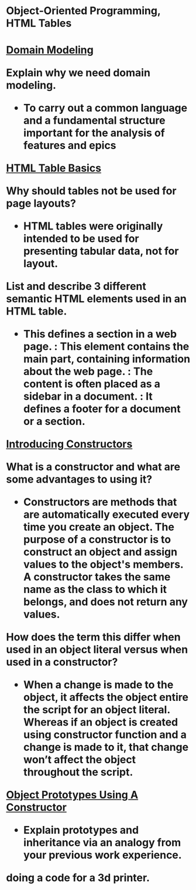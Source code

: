 <h1> Object-Oriented Programming, HTML Tables <h1>

[Domain Modeling](https://github.com/codefellows/domain_modeling#domain-modeling)

Explain why we need domain modeling.

- To carry out a common language and a fundamental structure important for the analysis of features and epics

[HTML Table Basics](https://developer.mozilla.org/en-US/docs/Learn/HTML/Tables/Basics)

Why should tables not be used for page layouts?

- HTML tables were originally intended to be used for presenting tabular data, not for layout.

List and describe 3 different semantic HTML elements used in an HTML table.

- This defines a section in a web page. : This element contains the main part, containing information about the web page. : The content is often placed as a sidebar in a document. : It defines a footer for a document or a section.

[Introducing Constructors](https://developer.mozilla.org/en-US/docs/Learn/JavaScript/Objects/Basics#introducing_constructors)

What is a constructor and what are some advantages to using it?

- Constructors are methods that are automatically executed every time you create an object. The purpose of a constructor is to construct an object and assign values to the object's members. A constructor takes the same name as the class to which it belongs, and does not return any values.

How does the term this differ when used in an object literal versus when used in a constructor?

- When a change is made to the object, it affects the object entire the script for an object literal. Whereas if an object is created using constructor function and a change is made to it, that change won’t affect the object throughout the script.

[Object Prototypes Using A Constructor](https://ui.dev/beginners-guide-to-javascript-prototype)

- Explain prototypes and inheritance via an analogy from your previous work experience.

doing a code for a 3d printer.
